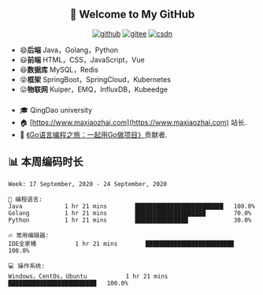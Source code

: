 <h2 align="center">👋 Welcome to My GitHub</h2>
<p align="center">
  <a href="https://github.com/eternidad33"><img src="https://img.shields.io/badge/GitHub-24292e" alt="github"></a>
  <a href="https://gitee.com/eternidad33"><img src="https://img.shields.io/badge/Gitee-fe7300" alt="gitee"></a>
  <a href="https://blog.csdn.net/qq_42907802"><img src="https://img.shields.io/badge/CSDN-cf000e" alt="csdn"></a>
</p>

<!--<img align='right' src="https://cdn.jsdelivr.net/gh/eternidad33/picbed/img/883711.jpg" width="230">-->

- 😄**后端** Java，Golang，Python
- 😃**前端** HTML，CSS，JavaScript，Vue
- 😆**数据库** MySQL，Redis
- 😝**框架** SpringBoot，SpringCloud，Kubernetes
- 😛**物联网**  Kuiper，EMQ，InfluxDB，Kubeedge

### 

- 🎓 QingDao university
- 🏠 [https://www.maxiaozhai.com](https://www.maxiaozhai.com) 站长.
- 📖 [《Go语言编程之旅：一起用Go做项目》](https://u.jd.com/RMSbOS)贡献者.

## 📊 本周编码时长
<!--START_SECTION:waka-->
```text
Week: 17 September, 2020 - 24 September, 2020

💬 编程语言: 
Java            1 hr 21 mins        █████████████████████████   100.0%
Golang          1 hr 21 mins        ████████████████████        70.0%
Python          1 hr 21 mins        ███████████████             30.0%

🔥 常用编辑器: 
IDE全家桶           1 hr 21 mins        █████████████████████████   100.0%

💻 操作系统: 
Windows，CentOs，Ubuntu           1 hr 21 mins        █████████████████████████   100.0%

```

<!--END_SECTION:waka-->
